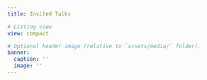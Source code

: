 ```yaml
---
title: Invited Talks

# Listing view
view: compact

# Optional header image (relative to `assets/media/` folder).
banner:
  caption: ''
  image: ''
---
```

